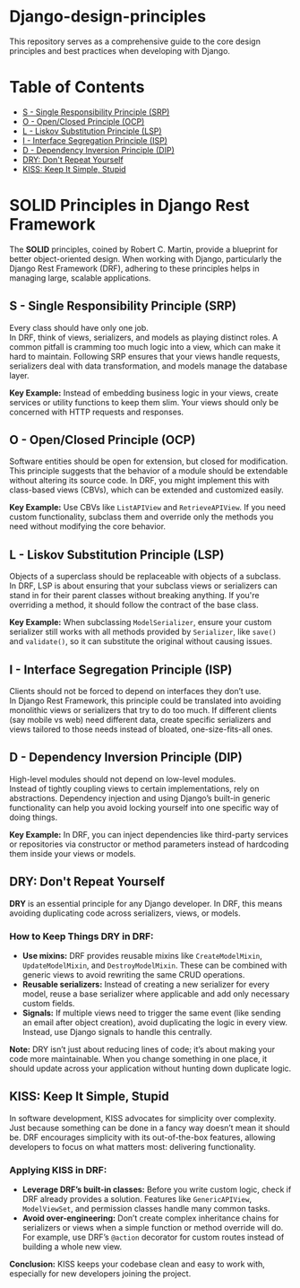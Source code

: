 # Django-design-principles
This repository serves as a comprehensive guide to the core design principles and best practices when developing with Django.

# Table of Contents
- [S - Single Responsibility Principle (SRP)](#s---single-responsibility-principle-srp)
- [O - Open/Closed Principle (OCP)](#o---openclosed-principle-ocp)
- [L - Liskov Substitution Principle (LSP)](#l---liskov-substitution-principle-lsp)
- [I - Interface Segregation Principle (ISP)](#i---interface-segregation-principle-isp)
- [D - Dependency Inversion Principle (DIP)](#d---dependency-inversion-principle-dip)
- [DRY: Don't Repeat Yourself](#dry-dont-repeat-yourself)
- [KISS: Keep It Simple, Stupid](#kiss-keep-it-simple-stupid)

# SOLID Principles in Django Rest Framework

The **SOLID** principles, coined by Robert C. Martin, provide a blueprint for better object-oriented design. When working with Django, particularly the Django Rest Framework (DRF), adhering to these principles helps in managing large, scalable applications.


## S - Single Responsibility Principle (SRP)
Every class should have only one job.  
In DRF, think of views, serializers, and models as playing distinct roles. A common pitfall is cramming too much logic into a view, which can make it hard to maintain. Following SRP ensures that your views handle requests, serializers deal with data transformation, and models manage the database layer.

**Key Example:** Instead of embedding business logic in your views, create services or utility functions to keep them slim. Your views should only be concerned with HTTP requests and responses.

## O - Open/Closed Principle (OCP)
Software entities should be open for extension, but closed for modification.  
This principle suggests that the behavior of a module should be extendable without altering its source code. In DRF, you might implement this with class-based views (CBVs), which can be extended and customized easily.

**Key Example:** Use CBVs like `ListAPIView` and `RetrieveAPIView`. If you need custom functionality, subclass them and override only the methods you need without modifying the core behavior.

## L - Liskov Substitution Principle (LSP)
Objects of a superclass should be replaceable with objects of a subclass.  
In DRF, LSP is about ensuring that your subclass views or serializers can stand in for their parent classes without breaking anything. If you're overriding a method, it should follow the contract of the base class.

**Key Example:** When subclassing `ModelSerializer`, ensure your custom serializer still works with all methods provided by `Serializer`, like `save()` and `validate()`, so it can substitute the original without causing issues.

## I - Interface Segregation Principle (ISP)
Clients should not be forced to depend on interfaces they don’t use.  
In Django Rest Framework, this principle could be translated into avoiding monolithic views or serializers that try to do too much. If different clients (say mobile vs web) need different data, create specific serializers and views tailored to those needs instead of bloated, one-size-fits-all ones.

## D - Dependency Inversion Principle (DIP)
High-level modules should not depend on low-level modules.  
Instead of tightly coupling views to certain implementations, rely on abstractions. Dependency injection and using Django’s built-in generic functionality can help you avoid locking yourself into one specific way of doing things.

**Key Example:** In DRF, you can inject dependencies like third-party services or repositories via constructor or method parameters instead of hardcoding them inside your views or models.

## DRY: Don't Repeat Yourself
**DRY** is an essential principle for any Django developer. In DRF, this means avoiding duplicating code across serializers, views, or models.

### How to Keep Things DRY in DRF:
- **Use mixins:** DRF provides reusable mixins like `CreateModelMixin`, `UpdateModelMixin`, and `DestroyModelMixin`. These can be combined with generic views to avoid rewriting the same CRUD operations.
- **Reusable serializers:** Instead of creating a new serializer for every model, reuse a base serializer where applicable and add only necessary custom fields.
- **Signals:** If multiple views need to trigger the same event (like sending an email after object creation), avoid duplicating the logic in every view. Instead, use Django signals to handle this centrally.

**Note:** DRY isn’t just about reducing lines of code; it’s about making your code more maintainable. When you change something in one place, it should update across your application without hunting down duplicate logic.

## KISS: Keep It Simple, Stupid
In software development, KISS advocates for simplicity over complexity. Just because something can be done in a fancy way doesn’t mean it should be. DRF encourages simplicity with its out-of-the-box features, allowing developers to focus on what matters most: delivering functionality.

### Applying KISS in DRF:
- **Leverage DRF’s built-in classes:** Before you write custom logic, check if DRF already provides a solution. Features like `GenericAPIView`, `ModelViewSet`, and permission classes handle many common tasks.
- **Avoid over-engineering:** Don’t create complex inheritance chains for serializers or views when a simple function or method override will do. For example, use DRF’s `@action` decorator for custom routes instead of building a whole new view.

**Conclusion:** KISS keeps your codebase clean and easy to work with, especially for new developers joining the project.
